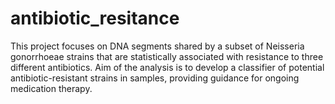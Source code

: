 # antibiotic_resitance
This project focuses on DNA segments shared by a subset of Neisseria gonorrhoeae strains that are statistically associated with resistance to three different antibiotics. Aim of the analysis is to develop a classifier of potential antibiotic-resistant strains in samples, providing guidance for ongoing medication therapy.
